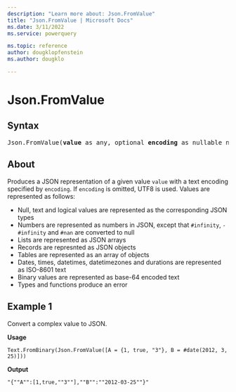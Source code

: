 ```yaml
---
description: "Learn more about: Json.FromValue"
title: "Json.FromValue | Microsoft Docs"
ms.date: 3/11/2022
ms.service: powerquery

ms.topic: reference
author: dougklopfenstein
ms.author: dougklo

---
```

# Json.FromValue

## Syntax

<pre>
Json.FromValue(<b>value</b> as any, optional <b>encoding</b> as nullable number) as binary  
</pre>
  
## About

Produces a JSON representation of a given value `value` with a text encoding specified by `encoding`. If `encoding` is omitted, UTF8 is used. Values are represented as follows:

* Null, text and logical values are represented as the corresponding JSON types
* Numbers are represented as numbers in JSON, except that `#infinity`, `-#infinity` and `#nan` are converted to null
* Lists are represented as JSON arrays
* Records are represnted as JSON objects
* Tables are represented as an array of objects
* Dates, times, datetimes, datetimezones and durations are represented as ISO-8601 text
* Binary values are represented as base-64 encoded text
* Types and functions produce an error

## Example 1

Convert a complex value to JSON.

**Usage**

```powerquery-m
Text.FromBinary(Json.FromValue([A = {1, true, "3"}, B = #date(2012, 3, 25)]))
```

**Output**

`"{""A"":[1,true,""3""],""B"":""2012-03-25""}"`
